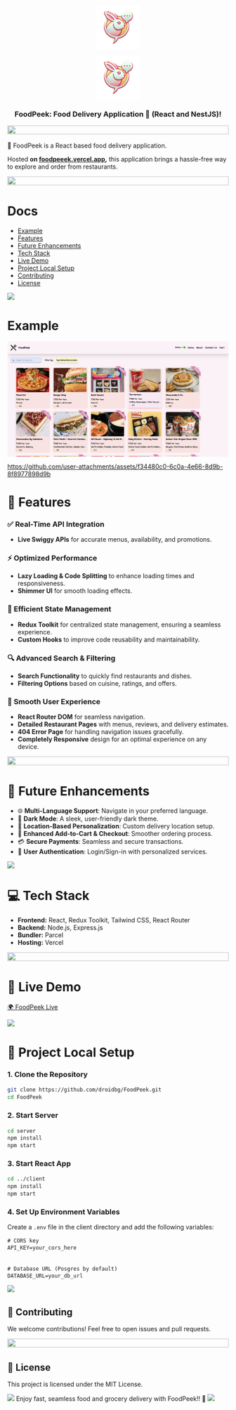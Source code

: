 <p align="center"><img align="center" height='100' src="./.github/logo2.webp#gh-dark-mode-only"/></p>
<p align="center"><img align="center"  height='100' src="./.github/logo2.webp#gh-light-mode-only"/> </p>

<h3 align="center">FoodPeek: Food Delivery Application 🛒 (React and NestJS)!</h3>
<img src="https://i.imgur.com/dBaSKWF.gif" height="20" width="100%">

🚀 FoodPeek is a React based food delivery application.

Hosted **on [foodpeeek.vercel.app](https://foodpeeek.vercel.app/),** this application brings a hassle-free way to explore and order from restaurants.

<img src="https://i.imgur.com/dBaSKWF.gif" height="20" width="100%">

# Docs

- [Example](#example)
- [Features](#-features)
- [Future Enhancements](#-future-enhancements)
- [Tech Stack](#-tech-stack)
- [Live Demo](#-live-demo)
- [Project Local Setup](#-project-local-setup)
- [Contributing](#-contributing)
- [License](#-license)

<img src="https://user-images.githubusercontent.com/73097560/115834477-dbab4500-a447-11eb-908a-139a6edaec5c.gif"/>

# Example

<p align="center">
<a href="https://foodpeeek.vercel.app/">
<img align="center" src="./.github/example.png"/>
</a>
</p>

https://github.com/user-attachments/assets/f34480c0-6c0a-4e66-8d9b-8f8977898d9b

<!-- <p align="center"><img align="center" src="./.github/example-light.png#gh-light-mode-only"/></p> -->

# 🌟 Features

### ✅ Real-Time API Integration

- **Live Swiggy APIs** for accurate menus, availability, and promotions.

### ⚡ Optimized Performance

- **Lazy Loading & Code Splitting** to enhance loading times and responsiveness.
- **Shimmer UI** for smooth loading effects.

### 🔧 Efficient State Management

- **Redux Toolkit** for centralized state management, ensuring a seamless experience.
- **Custom Hooks** to improve code reusability and maintainability.

### 🔍 Advanced Search & Filtering

- **Search Functionality** to quickly find restaurants and dishes.
- **Filtering Options** based on cuisine, ratings, and offers.

### 🚀 Smooth User Experience

- **React Router DOM** for seamless navigation.
- **Detailed Restaurant Pages** with menus, reviews, and delivery estimates.
- **404 Error Page** for handling navigation issues gracefully.
- **Completely Responsive** design for an optimal experience on any device.

<img src="https://i.imgur.com/dBaSKWF.gif" height="20" width="100%">

# 🎯 Future Enhancements

- 🌐 **Multi-Language Support**: Navigate in your preferred language.
- 🌙 **Dark Mode**: A sleek, user-friendly dark theme.
- 📍 **Location-Based Personalization**: Custom delivery location setup.
- 🛒 **Enhanced Add-to-Cart & Checkout**: Smoother ordering process.
- 💳 **Secure Payments**: Seamless and secure transactions.
- 🔐 **User Authentication**: Login/Sign-in with personalized services.

<img src="https://user-images.githubusercontent.com/73097560/115834477-dbab4500-a447-11eb-908a-139a6edaec5c.gif"/>

# 💻 Tech Stack

- **Frontend:** React, Redux Toolkit, Tailwind CSS, React Router
- **Backend:** Node.js, Express.js
- **Bundler:** Parcel
- **Hosting:** Vercel

<img src="https://i.imgur.com/dBaSKWF.gif" height="20" width="100%">

# 🚀 Live Demo

[🌍 FoodPeek Live](https://FoodPeek.vercel.app)

<img src="https://user-images.githubusercontent.com/73097560/115834477-dbab4500-a447-11eb-908a-139a6edaec5c.gif"/>

# 📂 Project Local Setup

### 1. Clone the Repository

```bash
git clone https://github.com/droidbg/FoodPeek.git
cd FoodPeek
```

### 2. Start Server

```sh
cd server
npm install
npm start
```

### 3. Start React App

```bash
cd ../client
npm install
npm start
```

### 4. Set Up Environment Variables

Create a `.env` file in the client directory and add the following variables:

```env
# CORS key
API_KEY=your_cors_here


# Database URL (Posgres by default)
DATABASE_URL=your_db_url
```

<!--
## API Endpoints

### Categories

- **Create a Category**:

  - `POST /categories/`
  - Request Body:
    ```json
    {
      "name": "Electronics",
      "description": "Reviews for electronic products"
    }
    ```

- **Get All Categories**:
  - `GET /categories/`

### Reviews

- **Create a Review**:

  - `POST /reviews/`
  - Request Body:
    ```json
    {
      "text": "This product is amazing!",
      "stars": 9,
      "review_id": "12345",
      "category_id": 1
    }
    ```

- **Get All Reviews**:

  - `GET /reviews/`
  - Optional Query Parameter: `category_id` (filter reviews by category)
  - Pagination: 15 reviews per page.

- **Reprocess Reviews**:
  - `POST /reviews/reprocess`
  - Reprocesses all reviews with missing sentiment or tone analysis.

### Trends

- **Get Review Trends**:
  - `GET /reviews/trends`
  - Returns top 5 categories based on average review ratings.

---

## Example Usage

### Create a Category

```bash
curl -X POST "http://127.0.0.1:8000/categories/" \
-H "Content-Type: application/json" \
-d '{"name": "Electronics", "description": "Reviews for electronic products"}'
```

### Create a Review

```bash
curl -X POST "http://127.0.0.1:8000/reviews/" \
-H "Content-Type: application/json" \
-d '{"text": "This product is amazing!", "stars": 9, "review_id": "12345", "category_id": 1}'
```

### Get Review Trends

```bash
curl -X GET "http://127.0.0.1:8000/reviews/trends"
```

### Get Reviews by Category

```bash
curl -X GET "http://127.0.0.1:8000/reviews/?category_id=1"
```

--- -->

<img src="https://user-images.githubusercontent.com/73097560/115834477-dbab4500-a447-11eb-908a-139a6edaec5c.gif"/>

## 📜 Contributing

We welcome contributions! Feel free to open issues and pull requests.

<img src="https://i.imgur.com/dBaSKWF.gif" height="20" width="100%">

## 📝 License

This project is licensed under the MIT License.

<img src="https://user-images.githubusercontent.com/73097560/115834477-dbab4500-a447-11eb-908a-139a6edaec5c.gif"/>
Enjoy fast, seamless food and grocery delivery with FoodPeek!! 🚀

<img src="https://user-images.githubusercontent.com/73097560/115834477-dbab4500-a447-11eb-908a-139a6edaec5c.gif"/>

<!-- This is a food delivery application.

1. For fetching of data we are using swiggy API :
   https://www.swiggy.com/dapi/restaurants/list/v5?lat=12.9351929&lng=77.62448069999999&page_type=DESKTOP_WEB_LISTING

2. Added Cors Proxy using https://cors.sh/

<!--
-> Create a .env file and your CORS Proxy API key in it

-> https://designer.mocky.io/design or create own server on vercel or render.com -->
<!-- #653ADB -->
<!-- #0093fb -->
